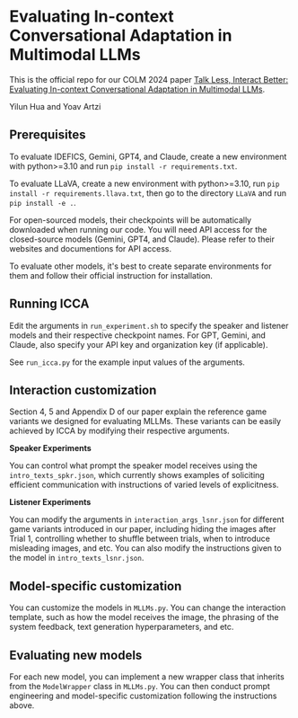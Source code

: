 # Evaluating In-context Conversational Adaptation in Multimodal LLMs
This is the official repo for our COLM 2024 paper [Talk Less, Interact Better: Evaluating In-context Conversational Adaptation in Multimodal LLMs](https://arxiv.org/abs/2408.01417).

Yilun Hua and Yoav Artzi

## Prerequisites

To evaluate IDEFICS, Gemini, GPT4, and Claude, create a new environment with python>=3.10 and run `pip install -r requirements.txt`. 

To evaluate LLaVA, create a new environment with python>=3.10, run `pip install -r requirements.llava.txt`, then go to the directory `LLaVA` and run `pip install -e .`. 

For open-sourced models, their checkpoints will be automatically downloaded when running our code. You will need API access for the closed-source models (Gemini, GPT4, and Claude). Please refer to their websites and documentions for API access. 

To evaluate other models, it's best to create separate environments for them and follow their official instruction for installation. 

## Running ICCA

Edit the arguments in `run_experiment.sh` to specify the speaker and listener models and their respective checkpoint names. For GPT, Gemini, and Claude, also specify your API key and organization key (if applicable).

See `run_icca.py` for the example input values of the arguments.  



## Interaction customization

Section 4, 5 and Appendix D of our paper explain the reference game variants we designed for evaluating MLLMs. These variants can be easily achieved by ICCA by modifying their respective arguments. 

**Speaker Experiments**

You can control what prompt the speaker model receives using the `intro_texts_spkr.json`, which currently shows examples of soliciting efficient communication with instructions of varied levels of explicitness. 



**Listener Experiments** 

You can modify the arguments in `interaction_args_lsnr.json` for different game variants introduced in our paper, including hiding the images after Trial 1, controlling whether to shuffle between trials, when to introduce misleading images, and etc. You can also modify the instructions given to the model in `intro_texts_lsnr.json`.



## Model-specific customization

You can customize the models in `MLLMs.py`. You can change the interaction template, such as how the model receives the image, the phrasing of the system feedback, text generation hyperparameters, and etc. 



## Evaluating new models 

For each new model, you can implement a new wrapper class that inherits from the `ModelWrapper` class in `MLLMs.py`. You can then conduct prompt engineering and model-specific customization following the instructions above. 
